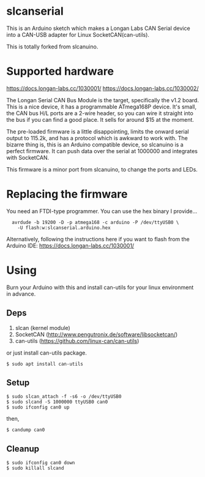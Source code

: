 
# slcanserial

This is an Arduino sketch which makes a Longan Labs CAN Serial device into
a CAN-USB adapter for Linux SocketCAN(can-utils).

This is totally forked from slcanuino.

# Supported hardware

https://docs.longan-labs.cc/1030001/
https://docs.longan-labs.cc/1030002/

The Longan Serial CAN Bus Module is the target, specifically the v1.2 board.
This is a nice device, it has a programmable ATmega168P device.  It's small,
the CAN bus H/L ports are a 2-wire header, so you can wire it straight into
the bus if you can find a good place.  It sells for around $15 at the moment.

The pre-loaded firmware is a little disappointing, limits the onward
serial output to 115.2k, and has a protocol which is awkward to work with.
The bizarre thing is, this is an Arduino compatible device, so
slcanuino is a perfect firmware.  It can push data over the serial at
1000000 and integrates with SocketCAN.

This firmware is a minor port from slcanuino, to change the ports and LEDs.

# Replacing the firmware

You need an FTDI-type programmer.  You can use the hex binary I provide...

```
  avrdude -b 19200 -D -p atmega168 -c arduino -P /dev/ttyUSB0 \
    -U flash:w:slcanserial.arduino.hex
```

Alternatively, following the instructions here if you want to flash from
the Arduino IDE: https://docs.longan-labs.cc/1030001/

# Using

Burn your Arduino with this and install can-utils for your linux
environment in advance.

## Deps
1. slcan (kernel module)
2. SocketCAN (http://www.pengutronix.de/software/libsocketcan/)
3. can-utils (https://github.com/linux-can/can-utils)

or just install can-utils package.

    $ sudo apt install can-utils

## Setup

    $ sudo slcan_attach -f -s6 -o /dev/ttyUSB0  
    $ sudo slcand -S 1000000 ttyUSB0 can0  
    $ sudo ifconfig can0 up  

then,

    $ candump can0

## Cleanup

    $ sudo ifconfig can0 down  
    $ sudo killall slcand  
